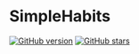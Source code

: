 # SimpleHabits

[![GitHub version](https://badge.fury.io/gh/renpen%2FSimpleHabits.svg)](https://badge.fury.io/gh/renpen%2FSimpleHabits)
[![GitHub stars](https://img.shields.io/github/stars/renpen/SimpleHabits.svg)](https://github.com/renpen/SimpleHabits/stargazers)
